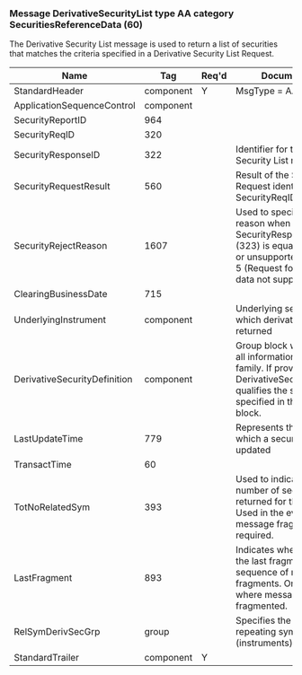 ### Message DerivativeSecurityList type AA category SecuritiesReferenceData (60)

The Derivative Security List message is used to return a list of securities that matches the criteria specified in a Derivative Security List Request.

| Name                         | Tag       | Req'd | Documentation                                                                                                                               |
|------------------------------|-----------|----------|-------------------------------------------------------------------------------------------------------------------------------|
| StandardHeader               | component |   Y   | MsgType = AA (2 A's)                                                                                                                               |
| ApplicationSequenceControl   | component |       |                                                                                                                                |
| SecurityReportID             | 964       |       |                                                                                                                                |
| SecurityReqID                | 320       |       |                                                                                                                                |
| SecurityResponseID           | 322       |       | Identifier for the Derivative Security List message                                                                                                                 |
| SecurityRequestResult        | 560       |       | Result of the Security Request identified by SecurityReqID                                                                                                          |
| SecurityRejectReason         | 1607      |       | Used to specify a rejection reason when SecurityResponseType (323) is equal to 1 (Invalid or unsupported request) or 5 (Request for instrument data not supported). |
| ClearingBusinessDate         | 715       |       |                                                                                                                                |
| UnderlyingInstrument         | component |       | Underlying security for which derivatives are being returned                                                                                                        |
| DerivativeSecurityDefinition | component |       | Group block which contains all information for an option family. If provided DerivativeSecurityDefinition qualifies the strikes specified in the Instrument block.  |
| LastUpdateTime               | 779       |       | Represents the time at which a security was last updated                                                                                                            |
| TransactTime                 | 60        |       |                                                                                                                                |
| TotNoRelatedSym              | 393       |       | Used to indicate the total number of securities being returned for this request. Used in the event that message fragmentation is required.                          |
| LastFragment                 | 893       |       | Indicates whether this is the last fragment in a sequence of message fragments. Only required where message has been fragmented.                                    |
| RelSymDerivSecGrp            | group     |       | Specifies the number of repeating symbols (instruments) specified                                                                                                   |
| StandardTrailer              | component |   Y   |                                                                                                                                |

